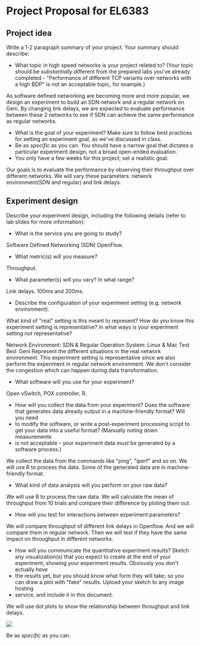 Project Proposal for EL6383
===========================



## Project idea

Write a 1-2 paragraph summary of your project. Your summary should describe:

* What topic in high speed networks is your project related to? (Your topic should be *substantially* different from the prepared labs you've already completed - "Performance of different TCP variants over networks with a high BDP" is not an acceptable topic, for example.)

	
As software defined networking are becoming more and more popular, we design an experiment to build an SDN network and a regular network on Geni. By changing link delays, we are expected to evaluate performance between these 2 networks to see if SDN can achieve the same performance as regular networks.

* What is the goal of your experiment? Make sure to follow best practices for setting an experiment goal, as we've discussed in class.
* Be as *specific* as you can. You should have a narrow goal that dictates a particular experiment design, not a broad open-ended evaluation.
* You only have a few weeks for this project; set a realistic goal.
 
Our goals is to evaluate the performance by observing their throughput over different networks. We will vary these parameters: network environment(SDN and regular) and link delays.


## Experiment design

Describe your experiment design, including the following details (refer to lab slides for more information):

* What is the service you are going to study?

 Software Defined Networking (SDN) OpenFlow. 
	
* What metric(s) will you measure?

 Throughput. 
	
* What parameter(s) will you vary? In what range?

Link delays. 100ms and 200ms.
	
* Describe the configuration of your experiment setting (e.g. network environment).

What kind of "real" setting is this meant to represent? How do you know this experiment setting is representative? In what ways is your experiment setting *not* representative?

 Network Environment: SDN & Regular
 Operation System: Linux & Mac
 Test Bed: Geni
 Represent the different situations in the real network environment.
 This experiment setting is representative since we also perform the experiment in regular network environment.
 We don't consider the congestion which can happen during data transformation.

* What software will you use for your experiment?

 Open vSwitch, POX controller, R. 
	
* How will you collect the data from your experiment? Does the software that generates data already output in a machine-friendly format? Will you need
* to modify the software, or write a post-experiment processing script to get your data into a useful format? (Manually noting down measurements
* is not acceptable - your experiment data *must* be generated by a software process.)

 We collect the data from the commands like "ping", "iperf" and so on. We will use R to process the data. Some of the generated data are in machine-friendly format.

* What kind of data analysis will you perform on your raw data?

 We will use R to process the raw data. We will calculate the mean of throughput from 10 trials and compare their difference by ploting them out.

* How will you test for interactions between experiment parameters?

 We will compare throughput of different link delays in Openflow. And we will compare them in regular network. Then we will test if they have the same impact on throughput in different networks. 

* How will you communicate the quantitative experiment results? Sketch any visualization(s) that you expect to create at the end of your experiment, showing your experiment results. Obviously you don't actually *have*
* the results yet, but you should know what form they will take; so you can draw a plot with "fake" results. Upload your sketch to any image hosting
* service, and include it in this document.

 We will use dot plots to show the relationship between throughput and link delays. 
 

![](http://i62.tinypic.com/2qs5rx3.png)


Be as *specific* as you can.

